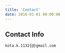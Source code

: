 ```yaml
---
title: 'Contact'
date: 2016-01-01 00:00:00
---
```


## Contact Info

```
kota.k.1132{@}gmail.com
```
